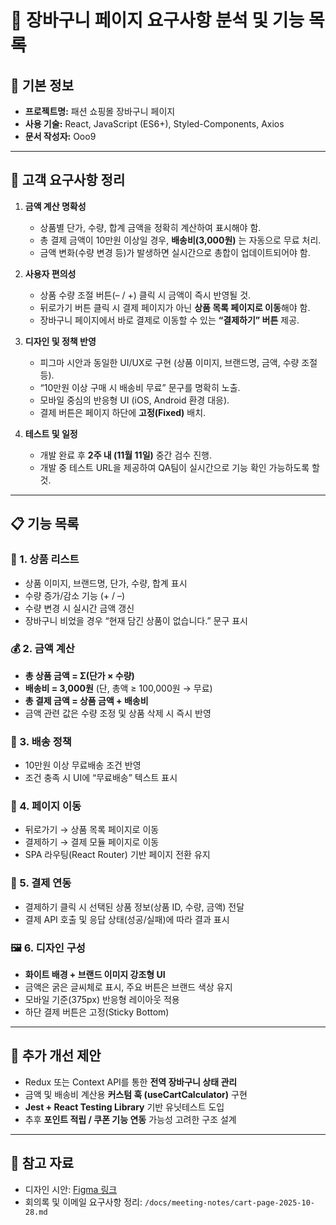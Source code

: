 # 🛒 장바구니 페이지 요구사항 분석 및 기능 목록

## 📌 기본 정보
- **프로젝트명:** 패션 쇼핑몰 장바구니 페이지  
- **사용 기술:** React, JavaScript (ES6+), Styled-Components, Axios  
- **문서 작성자:** Ooo9

---

## 📝 고객 요구사항 정리

1. **금액 계산 명확성**
   - 상품별 단가, 수량, 합계 금액을 정확히 계산하여 표시해야 함.
   - 총 결제 금액이 10만원 이상일 경우, **배송비(3,000원)** 는 자동으로 무료 처리.
   - 금액 변화(수량 변경 등)가 발생하면 실시간으로 총합이 업데이트되어야 함.

2. **사용자 편의성**
   - 상품 수량 조절 버튼(– / +) 클릭 시 금액이 즉시 반영될 것.
   - 뒤로가기 버튼 클릭 시 결제 페이지가 아닌 **상품 목록 페이지로 이동**해야 함.
   - 장바구니 페이지에서 바로 결제로 이동할 수 있는 **“결제하기” 버튼** 제공.

3. **디자인 및 정책 반영**
   - 피그마 시안과 동일한 UI/UX로 구현 (상품 이미지, 브랜드명, 금액, 수량 조절 등).
   - “10만원 이상 구매 시 배송비 무료” 문구를 명확히 노출.
   - 모바일 중심의 반응형 UI (iOS, Android 환경 대응).
   - 결제 버튼은 페이지 하단에 **고정(Fixed)** 배치.

4. **테스트 및 일정**
   - 개발 완료 후 **2주 내 (11월 11일)** 중간 검수 진행.
   - 개발 중 테스트 URL을 제공하여 QA팀이 실시간으로 기능 확인 가능하도록 할 것.

---

## 📋 기능 목록

### 🧩 1. 상품 리스트
- 상품 이미지, 브랜드명, 단가, 수량, 합계 표시
- 수량 증가/감소 기능 (+ / –)
- 수량 변경 시 실시간 금액 갱신
- 장바구니 비었을 경우 “현재 담긴 상품이 없습니다.” 문구 표시

### 💰 2. 금액 계산
- **총 상품 금액 = Σ(단가 × 수량)**
- **배송비 = 3,000원** (단, 총액 ≥ 100,000원 → 무료)
- **총 결제 금액 = 상품 금액 + 배송비**
- 금액 관련 값은 수량 조정 및 상품 삭제 시 즉시 반영

### 🚚 3. 배송 정책
- 10만원 이상 무료배송 조건 반영
- 조건 충족 시 UI에 “무료배송” 텍스트 표시

### 🧭 4. 페이지 이동
- 뒤로가기 → 상품 목록 페이지로 이동
- 결제하기 → 결제 모듈 페이지로 이동
- SPA 라우팅(React Router) 기반 페이지 전환 유지

### 🧾 5. 결제 연동
- 결제하기 클릭 시 선택된 상품 정보(상품 ID, 수량, 금액) 전달
- 결제 API 호출 및 응답 상태(성공/실패)에 따라 결과 표시

### 🖼️ 6. 디자인 구성
- **화이트 배경 + 브랜드 이미지 강조형 UI**
- 금액은 굵은 글씨체로 표시, 주요 버튼은 브랜드 색상 유지
- 모바일 기준(375px) 반응형 레이아웃 적용
- 하단 결제 버튼은 고정(Sticky Bottom)

---

## 🧠 추가 개선 제안
- Redux 또는 Context API를 통한 **전역 장바구니 상태 관리**
- 금액 및 배송비 계산용 **커스텀 훅 (useCartCalculator)** 구현
- **Jest + React Testing Library** 기반 유닛테스트 도입
- 추후 **포인트 적립 / 쿠폰 기능 연동** 가능성 고려한 구조 설계

---

## 🔗 참고 자료
- 디자인 시안: [Figma 링크](https://www.figma.com/file/DkEwR5nkB5f8wRA8vBN0eBc-%EC%9D%8C%EC%95%85%EC%86%8C%EB%B0%A9%EC%9E%A5%EB%B0%8F%EC%9E%90%EC%9C%A0%EC%A0%95%EB%B3%B4?type=design&node-id=1%3A1311&mode=design&t=fffEsXq6tRCdiueF-1)
- 회의록 및 이메일 요구사항 정리: `/docs/meeting-notes/cart-page-2025-10-28.md`

